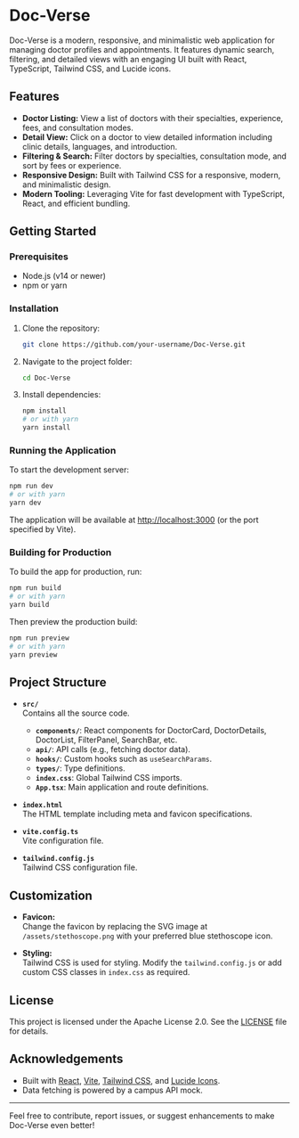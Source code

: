 # Doc-Verse

Doc-Verse is a modern, responsive, and minimalistic web application for managing doctor profiles and appointments. It features dynamic search, filtering, and detailed views with an engaging UI built with React, TypeScript, Tailwind CSS, and Lucide icons.

## Features

- **Doctor Listing:** View a list of doctors with their specialties, experience, fees, and consultation modes.
- **Detail View:** Click on a doctor to view detailed information including clinic details, languages, and introduction.
- **Filtering & Search:** Filter doctors by specialties, consultation mode, and sort by fees or experience.
- **Responsive Design:** Built with Tailwind CSS for a responsive, modern, and minimalistic design.
- **Modern Tooling:** Leveraging Vite for fast development with TypeScript, React, and efficient bundling.

## Getting Started

### Prerequisites

- Node.js (v14 or newer)
- npm or yarn

### Installation

1. Clone the repository:

   ```bash
   git clone https://github.com/your-username/Doc-Verse.git
   ```

2. Navigate to the project folder:

   ```bash
   cd Doc-Verse
   ```

3. Install dependencies:

   ```bash
   npm install
   # or with yarn
   yarn install
   ```

### Running the Application

To start the development server:

```bash
npm run dev
# or with yarn
yarn dev
```

The application will be available at [http://localhost:3000](http://localhost:3000) (or the port specified by Vite).

### Building for Production

To build the app for production, run:

```bash
npm run build
# or with yarn
yarn build
```

Then preview the production build:

```bash
npm run preview
# or with yarn
yarn preview
```

## Project Structure

- **`src/`**  
  Contains all the source code.
  - **`components/`**: React components for DoctorCard, DoctorDetails, DoctorList, FilterPanel, SearchBar, etc.
  - **`api/`**: API calls (e.g., fetching doctor data).
  - **`hooks/`**: Custom hooks such as `useSearchParams`.
  - **`types/`**: Type definitions.
  - **`index.css`**: Global Tailwind CSS imports.
  - **`App.tsx`**: Main application and route definitions.
  
- **`index.html`**  
  The HTML template including meta and favicon specifications.

- **`vite.config.ts`**  
  Vite configuration file.

- **`tailwind.config.js`**  
  Tailwind CSS configuration file.

## Customization

- **Favicon:**  
  Change the favicon by replacing the SVG image at `/assets/stethoscope.png` with your preferred blue stethoscope icon.
  
- **Styling:**  
  Tailwind CSS is used for styling. Modify the `tailwind.config.js` or add custom CSS classes in `index.css` as required.

## License

This project is licensed under the Apache License 2.0. See the [LICENSE](./LICENSE) file for details.

## Acknowledgements

- Built with [React](https://reactjs.org/), [Vite](https://vitejs.dev/), [Tailwind CSS](https://tailwindcss.com/), and [Lucide Icons](https://lucide.dev/).
- Data fetching is powered by a campus API mock.

---

Feel free to contribute, report issues, or suggest enhancements to make Doc-Verse even better!